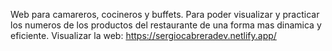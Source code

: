 Web para camareros, cocineros y buffets.
Para poder visualizar y practicar los numeros de los productos del restaurante de una forma mas dinamica y eficiente. 
Visualizar la web: https://sergiocabreradev.netlify.app/

